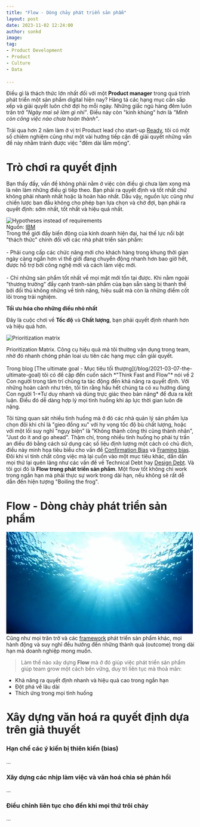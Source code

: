 ```yaml
---
title: "Flow - Dòng chảy phát triển sản phẩm"
layout: post
date: 2023-11-02 12:24:00
author: sonkd
image: 
tag:
- Product Development
- Product
- Culture
- Data

---
```


Điều gì là thách thức lớn nhất đối với một **Product manager** trong quá trình phát triển một sản phẩm digital hiện nay? Hàng tá các hạng mục cần sắp xếp và giải quyết luôn chờ đợi họ mỗi ngày. Những giấc ngủ hàng đêm luôn trăn trở *"Ngày mai sẽ làm gì nhỉ"*. Điều này còn "kinh khủng" hơn là *"Mình còn công việc nào chưa hoàn thành"*.

Trải qua hơn 2 năm làm ở vị trí Product lead cho start-up [Ready](https://ready.io), tôi có một số chiêm nghiệm cũng như một vài hướng tiếp cận để giải quyết những vấn đề này nhằm tránh được việc "đêm dài lắm mộng".

# Trò chơi ra quyết định

Bạn thấy đấy, vấn đề không phải nằm ở việc còn điều gì chưa làm xong mà là nên làm những điều gì tiếp theo. Bạn phải ra quyết định và tốt nhất chứ không phải nhanh nhất hoặc là hoản hảo nhất. Dẫu vậy, nguồn lực cũng như chiến lược ban đầu không cho phép bạn lựa chọn và chờ đợi, bạn phải ra quyết định: sớm nhất, tốt nhất và hiệu quả nhất.

<div class="side-by-side">
    <div class="toleft">
        <img class="image" src="https://www.ibm.com/cloud/architecture/images/practices/hdd-diagram.png" alt="Hypotheses instead of requirements">
        <figcaption class="caption">Nguồn: <a href="https://www.ibm.com/garage/method/practices/learn/practice_hypothesis_driven_development/">IBM</a></figcaption>
    </div>
    <div class="toright">
        Trong thế giới đầy biến động của kinh doanh hiện đại, hai thế lực nổi bật "thách thức" chính đối với các nhà phát triển sản phẩm:
        <br><br>
        - Phải cung cấp các chức năng mới cho khách hàng trong khung thời gian ngày càng ngắn hơn vì thế giới đang chuyển động nhanh hơn bao giờ hết, được hỗ trợ bởi công nghệ mới và cách làm việc mới.
        <br><br>
        - Chỉ những sản phẩm tốt nhất về mọi mặt mới tồn tại được. Khi nằm ngoài "thương trường" đầy cạnh tranh-sản phẩm của bạn sẵn sàng bị thanh thế bởi đối thủ không những về tính năng, hiệu suất mà còn là những điểm cốt lõi trong trải nghiệm.
    </div>
</div>

**Tối ưu hóa cho những điều nhỏ nhất**

Đây là cuộc chơi về **Tốc độ** và **Chất lượng**, bạn phải quyết định nhanh hơn và hiệu quả hơn.

![Prioritization matrix](https://www.ibm.com/design/thinking/static/prioritization-4-197b008afe461550b6e77fb9ace7ddcf.jpg)
<figcaption>Prioritization Matrix. Công cụ hiệu quả mà tôi thường vận dụng trong team, nhờ đó nhanh chóng phân loai ưu tiên các hạng mục cần giải quyết.</figcaption>
<br>
Trong blog [The ultimate goal - Mục tiêu tối thượng](/blog/2021-03-07-the-ultimate-goal) tôi có đề cập đến cuốn sách *"Think Fast and Flow"* nói về 2 Con người trong tâm trí chúng ta tác động đến khả năng ra quyết định. Với những hoàn cảnh như trên, tôi tin rằng hầu hết chúng ta có xu hướng dùng Con người 1-*Tư duy nhanh và dùng trực giác theo bản năng* để đưa ra kết luận. Điều đó dễ dàng hợp lý mọi tình huống khi áp lực thời gian luôn đè nặng. 

Tôi từng quan sát nhiều tình huống mà ở đó các nhà quản lý sản phẩm lựa chọn đôi khi chỉ là "gieo đồng xu" với hy vọng tốc độ bù chất lượng, hoặc với một lối suy nghĩ "ngụy biện" là "Không thành công thì cũng thành nhân", "Just do it and go ahead". Thậm chí, trong nhiều tình huống họ phải tự trấn an điều đó bằng cách sử dụng các số liệu định lượng một cách có chủ đích, điều này minh họa tiêu biểu cho vấn đề [Confirmation Bias](https://en.wikipedia.org/wiki/Confirmation_bias) và [Framing bias](https://en.wikipedia.org/wiki/Framing_effect_(psychology)). Đôi khi vì tính chất công việc mà lại cuốn vào một mục tiêu khác, dần dần mọi thứ lại quên lãng như các vấn đề về Technical Debt hay [Design Debt](/blog/2021-03-16-design-debt). Và tôi gọi đó là **Flow trong phát triển sản phẩm**. Một flow tốt không chỉ work trong ngắn hạn mà phải thực sự work trong dài hạn, nếu không sẽ rất dễ dẫn đến hiện tượng "Boiling the frog".

# Flow - Dòng chảy phát triển sản phẩm
![Flow](/assets/img/under-sea.gif)
Cũng như mọi trăn trở và các [framework](https://fourweekmba.com/product-development-frameworks/) phát triển sản phẩm khác, mọi hành động và suy nghĩ đều hướng đến những thành quả (outcome) trong dài hạn mà doanh nghiệp mong muốn.

> Làm thế nào xây dựng **Flow** mà ở đó giúp việc phát triển sản phẩm giúp team grow một cách bền vững, duy trì liên tục mà thoả mãn:
- Khả năng ra quyết định nhanh và hiệu quả cao trong ngắn hạn
- Đột phá về lâu dài
- Thích ứng trong mọi tình huống

# Xây dựng văn hoá ra quyết định dựa trên giả thuyết

### Hạn chế các ý kiến bị thiên kiến (bias)
...

### Xây dựng các nhịp làm việc và văn hoá chia sẻ phản hồi
...

### Điều chỉnh liên tục cho đến khi mọi thứ trôi chảy
...